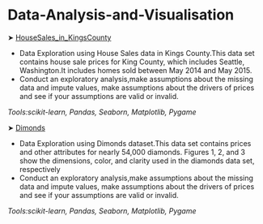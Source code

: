 # Data-Analysis-and-Visualisation
➤ [HouseSales_in_KingsCounty](HouseSales_in_KingsCounty.ipynb) 
- Data Exploration using House Sales data in Kings County.This data set contains house sale prices for King County, which includes Seattle, Washington.It includes homes sold between May 2014 and May 2015.
- Conduct an exploratory analysis,make assumptions about the missing data and impute values, make assumptions about the drivers of prices and see if your assumptions are valid or invalid.

*Tools:scikit-learn, Pandas, Seaborn, Matplotlib, Pygame*

➤ [Dimonds](Dimonds.ipynb) 
- Data Exploration using Dimonds dataset.This data set contains prices and other attributes for nearly 54,000 diamonds. Figures 1, 2, and 3 show the dimensions, color, and clarity used in the diamonds data set, respectively
- Conduct an exploratory analysis,make assumptions about the missing data and impute values, make assumptions about the drivers of prices and see if your assumptions are valid or invalid.

*Tools:scikit-learn, Pandas, Seaborn, Matplotlib, Pygame*
